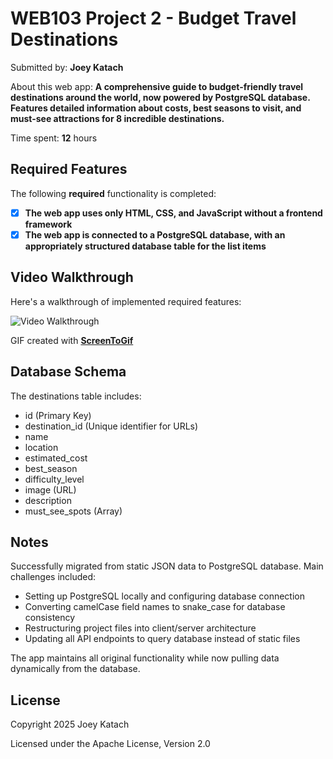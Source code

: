 # WEB103 Project 2 - Budget Travel Destinations

Submitted by: **Joey Katach**

About this web app: **A comprehensive guide to budget-friendly travel destinations around the world, now powered by PostgreSQL database. Features detailed information about costs, best seasons to visit, and must-see attractions for 8 incredible destinations.**

Time spent: **12** hours

## Required Features

The following **required** functionality is completed:

- [x] **The web app uses only HTML, CSS, and JavaScript without a frontend framework**
- [x] **The web app is connected to a PostgreSQL database, with an appropriately structured database table for the list items**

## Video Walkthrough

Here's a walkthrough of implemented required features:

<img src='budget-travel-walkthrough.gif' title='Video Walkthrough' width='' alt='Video Walkthrough' />

<!-- Replace this with whatever GIF tool you used! -->
GIF created with **[ScreenToGif](https://www.screentogif.com/)**

## Database Schema

The destinations table includes:
- id (Primary Key)
- destination_id (Unique identifier for URLs)
- name
- location
- estimated_cost
- best_season
- difficulty_level
- image (URL)
- description
- must_see_spots (Array)

## Notes

Successfully migrated from static JSON data to PostgreSQL database. Main challenges included:
- Setting up PostgreSQL locally and configuring database connection
- Converting camelCase field names to snake_case for database consistency
- Restructuring project files into client/server architecture
- Updating all API endpoints to query database instead of static files

The app maintains all original functionality while now pulling data dynamically from the database.

## License

Copyright 2025 Joey Katach

Licensed under the Apache License, Version 2.0
